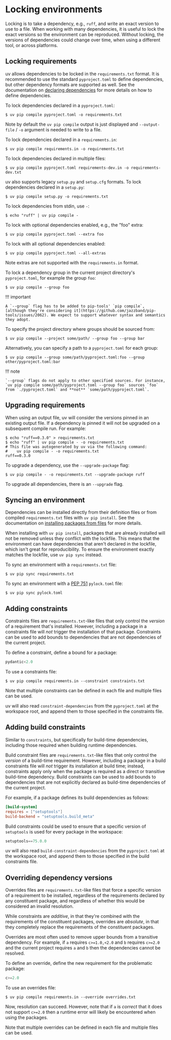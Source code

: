 # Locking environments

Locking is to take a dependency, e.g., `ruff`, and write an exact version to use to a file. When
working with many dependencies, it is useful to lock the exact versions so the environment can be
reproduced. Without locking, the versions of dependencies could change over time, when using a
different tool, or across platforms.

## Locking requirements

uv allows dependencies to be locked in the `requirements.txt` format. It is recommended to use the
standard `pyproject.toml` to define dependencies, but other dependency formats are supported as
well. See the documentation on [declaring dependencies](dependencies.md) for more details on how to
define dependencies.

To lock dependencies declared in a `pyproject.toml`:

```console
$ uv pip compile pyproject.toml -o requirements.txt
```

Note by default the `uv pip compile` output is just displayed and `--output-file` / `-o` argument is
needed to write to a file.

To lock dependencies declared in a `requirements.in`:

```console
$ uv pip compile requirements.in -o requirements.txt
```

To lock dependencies declared in multiple files:

```console
$ uv pip compile pyproject.toml requirements-dev.in -o requirements-dev.txt
```

uv also supports legacy `setup.py` and `setup.cfg` formats. To lock dependencies declared in a
`setup.py`:

```console
$ uv pip compile setup.py -o requirements.txt
```

To lock dependencies from stdin, use `-`:

```console
$ echo "ruff" | uv pip compile -
```

To lock with optional dependencies enabled, e.g., the "foo" extra:

```console
$ uv pip compile pyproject.toml --extra foo
```

To lock with all optional dependencies enabled:

```console
$ uv pip compile pyproject.toml --all-extras
```

Note extras are not supported with the `requirements.in` format.

To lock a dependency group in the current project directory's `pyproject.toml`, for example the
group `foo`:

```console
$ uv pip compile --group foo
```

!!! important

    A `--group` flag has to be added to pip-tools' `pip compile`, [although they're considering it](https://github.com/jazzband/pip-tools/issues/2062). We expect to support whatever syntax and semantics they adopt.

To specify the project directory where groups should be sourced from:

```console
$ uv pip compile --project some/path/ --group foo --group bar
```

Alternatively, you can specify a path to a `pyproject.toml` for each group:

```console
$ uv pip compile --group some/path/pyproject.toml:foo --group other/pyproject.toml:bar
```

!!! note

    `--group` flags do not apply to other specified sources. For instance,
    `uv pip compile some/path/pyproject.toml --group foo` sources `foo`
    from `./pyproject.toml` and **not** `some/path/pyproject.toml`.

## Upgrading requirements

When using an output file, uv will consider the versions pinned in an existing output file. If a
dependency is pinned it will not be upgraded on a subsequent compile run. For example:

```console
$ echo "ruff==0.3.0" > requirements.txt
$ echo "ruff" | uv pip compile - -o requirements.txt
# This file was autogenerated by uv via the following command:
#    uv pip compile - -o requirements.txt
ruff==0.3.0
```

To upgrade a dependency, use the `--upgrade-package` flag:

```console
$ uv pip compile - -o requirements.txt --upgrade-package ruff
```

To upgrade all dependencies, there is an `--upgrade` flag.

## Syncing an environment

Dependencies can be installed directly from their definition files or from compiled
`requirements.txt` files with `uv pip install`. See the documentation on
[installing packages from files](packages.md#installing-packages-from-files) for more details.

When installing with `uv pip install`, packages that are already installed will not be removed
unless they conflict with the lockfile. This means that the environment can have dependencies that
aren't declared in the lockfile, which isn't great for reproducibility. To ensure the environment
exactly matches the lockfile, use `uv pip sync` instead.

To sync an environment with a `requirements.txt` file:

```console
$ uv pip sync requirements.txt
```

To sync an environment with a [PEP 751](https://peps.python.org/pep-0751/) `pylock.toml` file:

```console
$ uv pip sync pylock.toml
```

## Adding constraints

Constraints files are `requirements.txt`-like files that only control the _version_ of a requirement
that's installed. However, including a package in a constraints file will _not_ trigger the
installation of that package. Constraints can be used to add bounds to dependencies that are not
dependencies of the current project.

To define a constraint, define a bound for a package:

```python title="constraints.txt"
pydantic<2.0
```

To use a constraints file:

```console
$ uv pip compile requirements.in --constraint constraints.txt
```

Note that multiple constraints can be defined in each file and multiple files can be used.

uv will also read `constraint-dependencies` from the `pyproject.toml` at the workspace root, and
append them to those specified in the constraints file.

## Adding build constraints

Similar to `constraints`, but specifically for build-time dependencies, including those required
when building runtime dependencies.

Build constraint files are `requirements.txt`-like files that only control the _version_ of a
build-time requirement. However, including a package in a build constraints file will _not_ trigger
its installation at build time; instead, constraints apply only when the package is required as a
direct or transitive build-time dependency. Build constraints can be used to add bounds to
dependencies that are not explicitly declared as build-time dependencies of the current project.

For example, if a package defines its build dependencies as follows:

```toml title="pyproject.toml"
[build-system]
requires = ["setuptools"]
build-backend = "setuptools.build_meta"
```

Build constraints could be used to ensure that a specific version of `setuptools` is used for every
package in the workspace:

```python title="build-constraints.txt"
setuptools==75.0.0
```

uv will also read `build-constraint-dependencies` from the `pyproject.toml` at the workspace root,
and append them to those specified in the build constraints file.

## Overriding dependency versions

Overrides files are `requirements.txt`-like files that force a specific version of a requirement to
be installed, regardless of the requirements declared by any constituent package, and regardless of
whether this would be considered an invalid resolution.

While constraints are _additive_, in that they're combined with the requirements of the constituent
packages, overrides are _absolute_, in that they completely replace the requirements of the
constituent packages.

Overrides are most often used to remove upper bounds from a transitive dependency. For example, if
`a` requires `c>=1.0,<2.0` and `b` requires `c>=2.0` and the current project requires `a` and `b`
then the dependencies cannot be resolved.

To define an override, define the new requirement for the problematic package:

```python title="overrides.txt"
c>=2.0
```

To use an overrides file:

```console
$ uv pip compile requirements.in --override overrides.txt
```

Now, resolution can succeed. However, note that if `a` is _correct_ that it does not support
`c>=2.0` then a runtime error will likely be encountered when using the packages.

Note that multiple overrides can be defined in each file and multiple files can be used.
